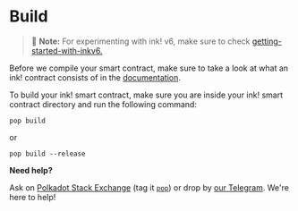 # Build

> 🚀 **Note:** For experimenting with ink! v6, make sure to check [getting-started-with-inkv6.](../welcome/migrating-to-inkv6.md)

Before we compile your smart contract, make sure to take a look at what an ink! contract consists of in the [documentation](https://use.ink/docs/v6/getting-started/building-your-contract).&#x20;

To build your ink! smart contract, make sure you are inside your ink! smart contract directory and run the following command:

```shell
pop build
```

or

```
pop build --release
```

**Need help?**

Ask on [Polkadot Stack Exchange](https://polkadot.stackexchange.com/) (tag it [`pop`](https://substrate.stackexchange.com/tags/pop/info)) or drop by [our Telegram](https://t.me/onpopio). We're here to help!
